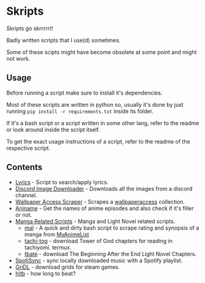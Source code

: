 # Skripts

Skripts go skrrrrrt!

Badly written scripts that I use(d) sometimes.

Some of these scipts might have become obsolete at some point and might not work.

## Usage

Before running a script make sure to install it's dependencies.

Most of these scripts are written in python so, usually it's done by just running `pip install -r requirements.txt` inside its folder.

If it's a bash script or a script written in some other lang, refer to the readme or look around inside the script itself.

To get the exact usage instructions of a script, refer to the readme of the respective script.

## Contents

- [Lyrics](./Lyrics/) - Script to search/apply lyrics.
- [Discord Image Downloader](./Discord%20Image%20Downloader/) - Downloads all the images from a discord channel.
- [Wallpaper Access Scraper](./WallpaperAccess%20Scraper/) - Scrapes a [wallpaperaccess](https://wallpaperaccess.com) collection.
- [Aniname](./Aniname/) - Get the names of anime episodes and also check if it's filler or not.
- [Manga Related Scripts](./Manga%20Related) - Manga and Light Novel related scripts.
  - [mal](./Manga%20Related/mal) - A quick and dirty bash script to scrape rating and synopsis of a manga from [MyAnimeList](https://myanimelist.net/)
  - [tachi-tog](./Manga%20Related/tachi-tog) - download Tower of God chapters for reading in tachiyomi. termux.
  - [tbate](./Manga%20Related/tbate) - download The Beginning After the End Light Novel Chapters.
- [SpotiSync](./SpotiSync/) - sync locally downloaded music with a Spotify playlist.
- [GriDL](./gridl) - download grids for steam games.
- [hltb](https://github.com/s1as3r/hltb) - how long to beat?
